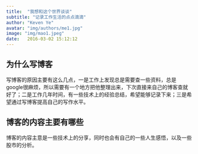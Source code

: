 ```yaml
---
title:  "我想和这个世界谈谈"
subtitle: "记录工作生活的点点滴滴"
author: "Keven Ye"
avatar: "img/authors/me1.jpg"
image: "img/mao1.jpeg"
date:   2016-03-02 15:12:12
---
```


## 为什么写博客
写博客的原因主要有这么几点，一是工作上发现总是需要查一些资料，总是google很麻烦，所以需要有一个地方把他整理出来，下次直接来自己的博客查就好了；二是工作几年时间，有一些技术上的经验总结，希望能够记录下来；三是希望通过写博客提高自己的写作水平。


## 博客的内容主要有哪些
博客的内容主意是一些技术上的分享，同时也会有自己的一些人生感悟，以及一些股市的分析。

